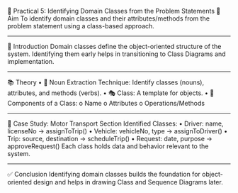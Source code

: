 🧱 Practical 5: Identifying Domain Classes from the Problem Statements
🎯 Aim
To identify domain classes and their attributes/methods from the problem statement using a class-based approach.
________________________________________
📘 Introduction
Domain classes define the object-oriented structure of the system. Identifying them early helps in transitioning to Class Diagrams and implementation.
________________________________________
📚 Theory
•	🧾 Noun Extraction Technique: Identify classes (nouns), attributes, and methods (verbs).
•	🎭 Class: A template for objects.
•	🧩 Components of a Class:
o	Name
o	Attributes
o	Operations/Methods
________________________________________
🧪 Case Study: Motor Transport Section
Identified Classes:
•	Driver: name, licenseNo → assignToTrip()
•	Vehicle: vehicleNo, type → assignToDriver()
•	Trip: source, destination → scheduleTrip()
•	Request: date, purpose → approveRequest()
Each class holds data and behavior relevant to the system.
________________________________________
✅ Conclusion
Identifying domain classes builds the foundation for object-oriented design and helps in drawing Class and Sequence Diagrams later.

